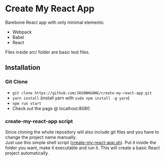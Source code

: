 # Create My React App

Barebone React app with only minimal elements:
  - Webpack
  - Babel
  - React

Files inside src/ folder are basic test files.

## Installation

### Git Clone
- `git clone https://github.com/JAS0NHUANG/create-my-react-app.git`
- `yarn install` (install yarn with `sudo npm install -g yarn`)
- `npm run start`
- Check out the page @ localhost:8080

### create-my-react-app script

Since cloning the whole repository will also include git files and you have to change the project name manually.  
Just use this simple shell script ([create-my-react-app.sh](https://github.com/JAS0NHUANG/create-my-react-app/blob/main/create-my-react-app.sh)). Put it inside the folder you want, make it executable and run it.
This will create a basic React project automatically.

